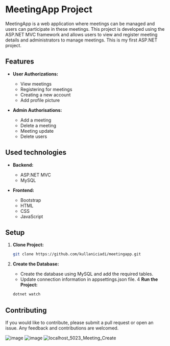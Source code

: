 # MeetingApp Project

MeetingApp is a web application where meetings can be managed and users can participate in these meetings. This project is developed using the ASP.NET MVC framework and allows users to view and register meeting details and administrators to manage meetings. This is my first ASP.NET project.

## Features

- **User Authorizations:**
  - View meetings
  - Registering for meetings
  - Creating a new account
  - Add profile picture

- **Admin Authorisations:**
  - Add a meeting
  - Delete a meeting
  - Meeting update
  - Delete users 

## Used technologies

- **Backend:**
  - ASP.NET MVC
  - MySQL

- **Frontend:**
  - Bootstrap
  - HTML
  - CSS
  - JavaScript

## Setup

1. **Clone Project:**
   ```sh
   git clone https://github.com/kullaniciadi/meetingapp.git
2. **Create the Database:**

    - Create the database using MySQL and add the required tables.
    - Update connection information in appsettings.json file.
4 **Run the Project:**
    ```sh
    dotnet watch

## Contributing
If you would like to contribute, please submit a pull request or open an issue. Any feedback and contributions are welcomed.

![image](https://github.com/korayyalcin1903/MeetingApp/assets/92126235/6f793396-b1f9-43f7-9859-b8ac26003599)
![image](https://github.com/korayyalcin1903/MeetingApp/assets/92126235/447e47e9-40af-4ec7-a142-6fac38ce5c38)
![localhost_5023_Meeting_Create](https://github.com/korayyalcin1903/MeetingApp/assets/92126235/5d84023d-ffcf-496e-875f-d1f8231eb503)


